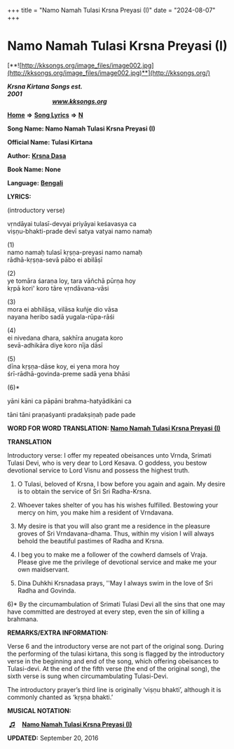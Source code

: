 +++
title = "Namo Namah Tulasi Krsna Preyasi (I)"
date = "2024-08-07"
+++

# Namo Namah Tulasi Krsna Preyasi (I)
[**![http://kksongs.org/image_files/image002.jpg](http://kksongs.org/image_files/image002.jpg)**](http://kksongs.org/)

**_Krsna Kirtana Songs est. 2001_**                                                                                                                                                 **_www.kksongs.org_**

[**Home**](http://kksongs.org/) **⇒** [**Song Lyrics**](http://kksongs.org/lyrics.html) **⇒** [**N**](http://kksongs.org/songs/song_n.html)

**Song Name: Namo Namah Tulasi Krsna Preyasi (I)**

**Official Name: Tulasi Kirtana**

**Author:** [**Krsna Dasa**](http://kksongs.org/authors/list/krsnadasa.html)

**Book Name: None**

**Language:** [**Bengali**](http://kksongs.org/language/list/bengali.html)

**LYRICS:**

(introductory verse)

vṛndāyai tulasī-devyai priyāyai keśavasya ca  
viṣṇu-bhakti-prade devī satya vatyai namo namaḥ

(1)  
namo namaḥ tulasī kṛṣṇa-preyasi namo namaḥ  
rādhā-kṛṣṇa-sevā pābo ei abilāṣī

(2)  
ye tomāra śaraṇa loy, tara vāñchā pūrṇa hoy  
kṛpā kori' koro tāre vṛndāvana-vāsi

(3)  
mora ei abhilāṣa, vilāsa kuñje dio vāsa  
nayana heribo sadā yugala-rūpa-rāśi

(4)  
ei nivedana dhara, sakhīra anugata koro  
sevā-adhikāra diye koro nīja dāsī

(5)  
dīna kṛṣṇa-dāse koy, ei yena mora hoy  
śrī-rādhā-govinda-preme sadā yena bhāsi

(6)\*

yāni kāni ca pāpāni brahma-hatyādikāni ca

tāni tāni praṇaśyanti pradakṣiṇaḥ pade pade

**WORD FOR WORD TRANSLATION: [Namo Namah Tulasi Krsna Preyasi (I)](http://kksongs.org/synonym/namonamahtulasikrsna1.html)**

**TRANSLATION**

Introductory verse: I offer my repeated obeisances unto Vrnda, Srimati Tulasi Devi, who is very dear to Lord Kesava. O goddess, you bestow devotional service to Lord Visnu and possess the highest truth.

1) O Tulasi, beloved of Krsna, I bow before you again and again. My desire is to obtain the service of Sri Sri Radha-Krsna.

2) Whoever takes shelter of you has his wishes fulfilled. Bestowing your mercy on him, you make him a resident of Vrndavana.

3) My desire is that you will also grant me a residence in the pleasure groves of Sri Vrndavana-dhama. Thus, within my vision I will always behold the beautiful pastimes of Radha and Krsna.

4) I beg you to make me a follower of the cowherd damsels of Vraja. Please give me the privilege of devotional service and make me your own maidservant.

5) Dina Duhkhi Krsnadasa prays, ''May I always swim in the love of Sri Radha and Govinda.

6)\* By the circumambulation of Srimati Tulasi Devi all the sins that one may have committed are destroyed at every step, even the sin of killing a brahmana.

**REMARKS/EXTRA INFORMATION:**

Verse 6 and the introductory verse are not part of the original song. During the performing of the tulasi kirtana, this song is flagged by the introductory verse in the beginning and end of the song, which offering obeisances to Tulasi-devi. At the end of the fifth verse (the end of the original song), the sixth verse is sung when circumambulating Tulasi-Devi.

The introductory prayer’s third line is originally ‘viṣṇu bhakti’, although it is commonly chanted as ‘kṛṣṇa bhakti.’

**MUSICAL NOTATION:**

 **[♫](http://kksongs.org/vsongs/namonamatulasikrsna.html)**    **[Namo Namah Tulasi Krsna Preyasi (I)](http://kksongs.org/vsongs/namonamatulasikrsna.html)**

**UPDATED:** September 20, 2016